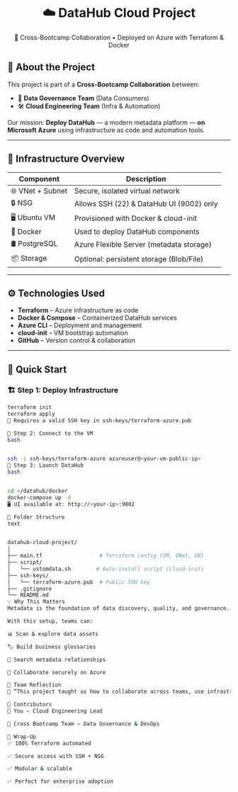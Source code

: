 




<h1 align="center">☁️ DataHub Cloud Project</h1>
<p align="center">
  🚀 Cross-Bootcamp Collaboration • Deployed on Azure with Terraform & Docker
</p>



## 📌 About the Project

This project is part of a **Cross-Bootcamp Collaboration** between:
- 🧠 **Data Governance Team** (Data Consumers)
- 🛠️ **Cloud Engineering Team** (Infra & Automation)

Our mission: **Deploy DataHub** — a modern metadata platform — **on Microsoft Azure** using infrastructure as code and automation tools.

---

## 🧱 Infrastructure Overview

| Component        | Description                                 |
|------------------|---------------------------------------------|
| 🌐 VNet + Subnet | Secure, isolated virtual network             |
| 🔒 NSG           | Allows SSH (22) & DataHub UI (9002) only     |
| 🖥️ Ubuntu VM     | Provisioned with Docker & cloud-init         |
| 🐳 Docker        | Used to deploy DataHub components            |
| 🛢️ PostgreSQL    | Azure Flexible Server (metadata storage)     |
| 📦 Storage       | Optional: persistent storage (Blob/File)     |

---

## ⚙️ Technologies Used

- **Terraform** – Azure infrastructure as code
- **Docker & Compose** – Containerized DataHub services
- **Azure CLI** – Deployment and management
- **cloud-init** – VM bootstrap automation
- **GitHub** – Version control & collaboration

---

## 🚀 Quick Start

### 🏗️ Step 1: Deploy Infrastructure

```bash
terraform init
terraform apply
🔐 Requires a valid SSH key in ssh-keys/terraform-azure.pub

🔐 Step 2: Connect to the VM
bash


ssh -i ssh-keys/terraform-azure azureuser@<your-vm-public-ip>
🧰 Step 3: Launch DataHub
bash


cd ~/datahub/docker
docker-compose up -d
🖥️ UI available at: http://<your-ip>:9002

📁 Folder Structure
text


datahub-cloud-project/
│
├── main.tf                  # Terraform config (VM, VNet, DB)
├── script/
│   └── ustomdata.sh        # Auto-install script (cloud-init)
├── ssh-keys/
│   └── terraform-azure.pub  # Public SSH key
├── .gitignore
└── README.md
💡 Why This Matters
Metadata is the foundation of data discovery, quality, and governance.

With this setup, teams can:

📊 Scan & explore data assets

🏷️ Build business glossaries

🔎 Search metadata relationships

🔐 Collaborate securely on Azure

🧠 Team Reflection
💬 “This project taught us how to collaborate across teams, use infrastructure-as-code effectively, and deploy production-grade tools on cloud environments.”

🤝 Contributors
👤 You – Cloud Engineering Lead

👥 Cross Bootcamp Team – Data Governance & DevOps

🏁 Wrap-Up
✅ 100% Terraform automated

✅ Secure access with SSH + NSG

✅ Modular & scalable

✅ Perfect for enterprise adoption

